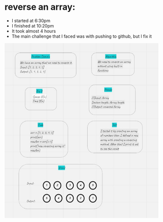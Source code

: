 # reverse an array:
- I started at 6:30pm
- I finished at 10:20pm 
- It took almost 4 hours 
- The main challenge that I faced was with pushing to github, but I fix it



![](img/reverse-array.JPG)
